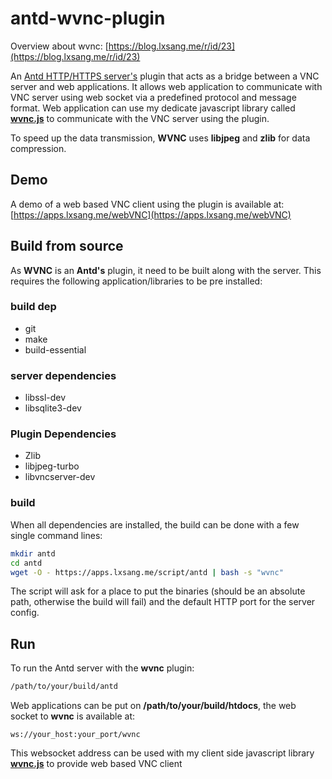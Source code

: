 # antd-wvnc-plugin

Overview about wvnc: [https://blog.lxsang.me/r/id/23](https://blog.lxsang.me/r/id/23)

An [Antd HTTP/HTTPS server's](https://github.com/lxsang/ant-http) plugin that acts as a bridge between a VNC server and web applications. It allows web application to communicate with VNC server using web socket via a predefined protocol and message format. Web application can use my dedicate javascript library called [**wvnc.js**](https://github.com/lxsang/wvnc.js) to communicate with the VNC server using the plugin.

To speed up the data transmission, **WVNC** uses **libjpeg** and **zlib** for data compression.

## Demo
A demo of a web based VNC client using the plugin is available at: [https://apps.lxsang.me/webVNC](https://apps.lxsang.me/webVNC)

## Build from source
As **WVNC** is an **Antd's** plugin, it need to be built along with the server. This requires the following application/libraries to be pre installed:

### build dep
* git
* make
* build-essential

### server dependencies
* libssl-dev
* libsqlite3-dev

### Plugin Dependencies
* Zlib
* libjpeg-turbo
* libvncserver-dev

### build
When all dependencies are installed, the build can be done with a few single command lines:

```bash
mkdir antd
cd antd
wget -O - https://apps.lxsang.me/script/antd | bash -s "wvnc"
```
The script will ask for a place to put the binaries (should be an absolute path, otherwise the build will fail) and the default HTTP port for the server config.

## Run
To run the Antd server with the **wvnc** plugin:
```sh
/path/to/your/build/antd
```

Web applications can be put on **/path/to/your/build/htdocs**, the web socket to **wvnc** is available at:
```
ws://your_host:your_port/wvnc
```
This websocket address can be used with my client side javascript library [**wvnc.js**](https://github.com/lxsang/wvnc.js) to provide web based VNC client 
